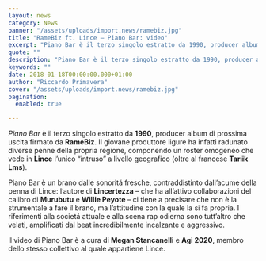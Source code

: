 ```yaml
---
layout: news
category: News
banner: "/assets/uploads/import.news/ramebiz.jpg"
title: "RameBiz ft. Lince – Piano Bar: video"
excerpt: "Piano Bar è il terzo singolo estratto da 1990, producer album di prossima uscita firmato da RameBiz. Il giovane produttore ligure ha infatti radunato diverse penne della propria regione, componendo un roster omogeneo che vede in Lince l’unico “intruso” a livello geografico (oltre al francese Tariik Lms). Piano Bar è un brano dalle sonoritá fresche, contraddistinto dall’acume [&hellip"
quote: ""
description: "Piano Bar è il terzo singolo estratto da 1990, producer album di prossima uscita firmato da RameBiz. Il giovane produttore ligure ha infatti radunato diverse penne della propria regione, componendo un roster omogeneo che vede in Lince l’unico “intruso” a livello geografico (oltre al francese Tariik Lms). Piano Bar è un brano dalle sonoritá fresche, contraddistinto dall’acume [&hellip"
keywords: ""
date: 2018-01-18T00:00:00.000+01:00
author: "Riccardo Primavera"
cover: "/assets/uploads/import.news/ramebiz.jpg"
pagination:
  enabled: true

---
```


_Piano Bar_ è il terzo singolo estratto da **1990**, producer album di prossima uscita firmato da **RameBiz**. Il giovane produttore ligure ha infatti radunato diverse penne della propria regione, componendo un roster omogeneo che vede in **Lince** l’unico “intruso” a livello geografico (oltre al francese **Tariik Lms**).

Piano Bar è un brano dalle sonoritá fresche, contraddistinto dall’acume della penna di Lince: l’autore di **Lincertezza** – che ha all’attivo collaborazioni del calibro di **Murubutu** e **Willie Peyote** – ci tiene a precisare che non è la strumentale a fare il brano, ma l’attitudine con la quale la si fa propria. I riferimenti alla societá attuale e alla scena rap odierna sono tutt’altro che velati, amplificati dal beat incredibilmente incalzante e aggressivo.

Il video di Piano Bar è a cura di **Megan Stancanelli** e **Agi 2020**, membro dello stesso collettivo al quale appartiene Lince.